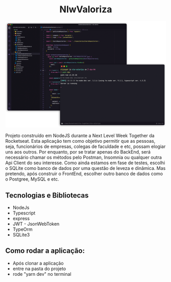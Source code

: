 <h1 align="center">NlwValoriza</h1>

<img src="https://github.com/Franklyn-Sancho/Valoriza_Together/blob/main/preview.png">

Projeto construído em NodeJS durante a Next Level Week Together da Rocketseat. Esta aplicação tem como objetivo permitir que as pessoas, seja, funcionários de empresas, colegas de faculdade e etc, possam elogiar uns aos outros. Por enquanto, por se tratar apenas do BackEnd, será necessário chamar os métodos pelo Postman, Insomnia ou qualquer outra Api Client do seu interesse. Como ainda estamos em fase de testes, escolhi o SQLite como banco de dados por uma questão de leveza e dinâmica. Mas pretendo, após construir o FrontEnd, escolher outro banco de dados como o Postgree, MySQL e etc. 

## Tecnologias e Bibliotecas 

* NodeJs
* Typescript
* express 
* JWT - JsonWebToken
* TypeOrm 
* SQLite3 


## Como rodar a aplicação: 

* Após clonar a aplicação
* entre na pasta do projeto
* rode "yarn dev" no terminal

